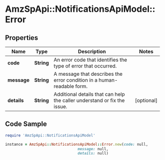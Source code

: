 # AmzSpApi::NotificationsApiModel::Error

## Properties

Name | Type | Description | Notes
------------ | ------------- | ------------- | -------------
**code** | **String** | An error code that identifies the type of error that occurred. | 
**message** | **String** | A message that describes the error condition in a human-readable form. | 
**details** | **String** | Additional details that can help the caller understand or fix the issue. | [optional] 

## Code Sample

```ruby
require 'AmzSpApi::NotificationsApiModel'

instance = AmzSpApi::NotificationsApiModel::Error.new(code: null,
                                 message: null,
                                 details: null)
```


